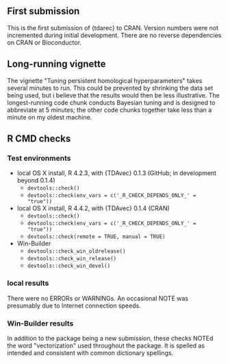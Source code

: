 ## First submission

This is the first submission of {tdarec} to CRAN.
Version numbers were not incremented during initial development.
There are no reverse dependencies on CRAN or Bioconductor.

## Long-running vignette

The vignette "Tuning persistent homological hyperparameters" takes several minutes to run.
This could be prevented by shrinking the data set being used, but i believe that the results would then be less illustrative.
The longest-running code chunk conducts Bayesian tuning and is designed to abbreviate at 5 minutes; the other code chunks together take less than a minute on my oldest machine.

## R CMD checks

### Test environments

* local OS X install, R 4.2.3, with {TDAvec} 0.1.3 (GitHub; in development beyond 0.1.4)
  * `devtools::check()`
  * `devtools::check(env_vars = c('_R_CHECK_DEPENDS_ONLY_' = "true"))`
* local OS X install, R 4.4.2, with {TDAvec} 0.1.4 (CRAN)
  * `devtools::check()`
  * `devtools::check(env_vars = c('_R_CHECK_DEPENDS_ONLY_' = "true"))`
  * `devtools::check(remote = TRUE, manual = TRUE)`
* Win-Builder
  * `devtools::check_win_oldrelease()`
  * `devtools::check_win_release()`
  * `devtools::check_win_devel()`

### local results

There were no ERRORs or WARNINGs.
An occasional NOTE was presumably due to Internet connection speeds.

### Win-Builder results

In addition to the package being a new submission, these checks NOTEd the word "vectorization" used throughout the package. It is spelled as intended and consistent with common dictionary spellings.
